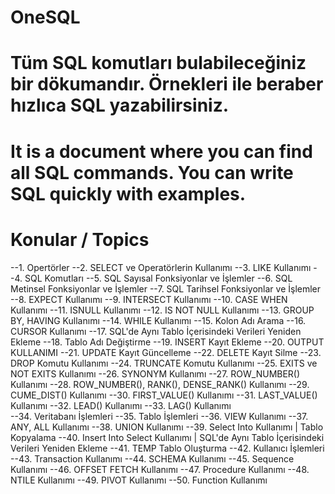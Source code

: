 # OneSQL

# Tüm SQL komutları bulabileceğiniz bir dökumandır. Örnekleri ile beraber hızlıca SQL yazabilirsiniz.

# It is a document where you can find all SQL commands. You can write SQL quickly with examples.

# Konular / Topics
  --1. Opertörler
  --2. SELECT ve Operatörlerin Kullanımı
  --3. LIKE Kullanımı
  --4. SQL Komutları
  --5. SQL Sayısal Fonksiyonlar ve İşlemler
  --6. SQL Metinsel Fonksiyonlar ve İşlemler
  --7. SQL Tarihsel Fonksiyonlar ve İşlemler
  --8. EXPECT Kullanımı
  --9. INTERSECT Kullanımı
  --10. CASE WHEN Kullanımı
  --11. ISNULL Kullanımı
  --12. IS NOT NULL Kullanımı
  --13. GROUP BY, HAVING Kullanımı
  --14. WHILE Kullanımı
  --15. Kolon Adı Arama
  --16. CURSOR Kullanımı
  --17. SQL'de Aynı Tablo İçerisindeki Verileri Yeniden Ekleme
  --18. Tablo Adı Değiştirme
  --19. INSERT Kayıt Ekleme
  --20. OUTPUT KULLANIMI
  --21. UPDATE Kayıt Güncelleme
  --22. DELETE Kayıt Silme
  --23. DROP Komutu Kullanımı
  --24. TRUNCATE Komutu Kullanımı
  --25. EXITS ve NOT EXITS Kullanımı
  --26. SYNONYM Kullanımı
  --27. ROW_NUMBER() Kullanımı
  --28. ROW_NUMBER(), RANK(), DENSE_RANK() Kullanımı
  --29. CUME_DIST() Kullanımı
  --30. FIRST_VALUE() Kullanımı
  --31. LAST_VALUE() Kullanımı
  --32. LEAD() Kullanımı
  --33. LAG() Kullanımı    
  --34. Veritabanı İşlemleri
  --35. Tablo İşlemleri
  --36. VIEW Kullanımı
  --37. ANY, ALL Kullanımı
  --38. UNION Kullanımı
  --39. Select Into Kullanımı | Tablo Kopyalama
  --40. Insert Into Select Kullanımı | SQL'de Aynı Tablo İçerisindeki Verileri Yeniden Ekleme
  --41. TEMP Tablo Oluşturma
  --42. Kullanıcı İşlemleri
  --43. Transaction Kullanımı
  --44. SCHEMA Kullanımı
  --45. Sequence Kullanımı
  --46. OFFSET FETCH Kullanımı
  --47. Procedure Kullanımı
  --48. NTILE Kullanımı
  --49. PIVOT Kullanımı
  --50. Function Kullanımı
